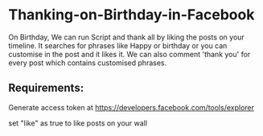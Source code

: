# Thanking-on-Birthday-in-Facebook

On Birthday, We can run Script and thank all by liking the posts on your timeline.
It searches for phrases like Happy or birthday or you can customise in the post and it likes it.
We can also comment 'thank you' for every post which contains customised phrases.

## Requirements:

Generate access token at https://developers.facebook.com/tools/explorer

set "like" as true to like posts on your wall
